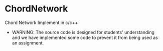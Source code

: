 # ChordNetwork
Chord Network Implement in c/c++

* WARNING: The source code is designed for students' understanding and we have implemented some code to prevent it from being used as an assignment.

